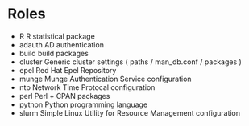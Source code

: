 Roles
=====
- R	   R statistical package
- adauth   AD authentication 
- build    build packages
- cluster  Generic cluster settings ( paths / man_db.conf / packages )
- epel     Red Hat Epel Repository
- munge    Munge Authentication Service configuration
- ntp      Network Time Protocal configuration
- perl     Perl + CPAN packages
- python   Python programming language
- slurm    Simple Linux Utility for Resource Management configuration
